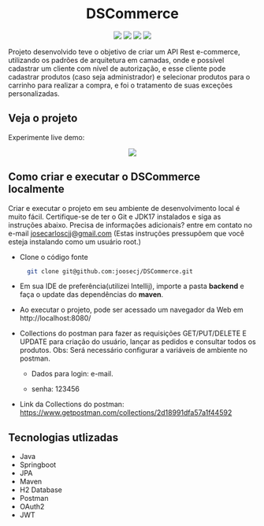 <h1 align="center">DSCommerce</h1>

<p align='center'> 
    <img src="https://img.shields.io/badge/Spring_Boot  V2.7.3-F2F4F9?style=for-the-badge&logo=spring-boot"/>
    <img src="https://img.shields.io/badge/Java-ED8B00?style=for-the-badge&logo=java&logoColor=white"/>  
    <img src="https://img.shields.io/badge/JWT-F2F4F9?style=for-the-badge&logo=JSON%20web%20tokens&logoColor=black"/>
    <img src="https://img.shields.io/badge/IntelliJ_IDEA-000000.svg?style=for-the-badge&logo=intellij-idea&logoColor=white"/>
</p>    

Projeto desenvolvido teve o objetivo de criar um API Rest e-commerce, utilizando os padrões de arquitetura em camadas, onde e possível cadastrar um cliente  com nível de autorização, e esse cliente pode cadastrar produtos (caso seja administrador) e selecionar produtos para o carrinho para realizar a compra, e foi o tratamento de suas exceções personalizadas.

<h2>Veja o projeto</h2>

Experimente live demo:

<p align='center'> <img src="https://i.imgur.com/r7Giga8.gif"/></p>



<h2>Como criar e executar o DSCommerce localmente</h2>

Criar e executar o projeto em seu ambiente de desenvolvimento local é muito fácil. Certifique-se de ter o Git e JDK17 instalados e siga as instruções abaixo. Precisa de informações adicionais? entre em contato no e-mail josecarloscjj@gmail.com 
(Estas instruções pressupõem que você esteja instalando como um usuário root.)

- Clone o código fonte

   ```bash
     git clone git@github.com:joosecj/DSCommerce.git
   ```

- Em sua IDE de preferência(utilizei Intellij), importe a pasta **backend** e faça o update das dependências do **maven**.

- Ao executar o projeto, pode ser acessado um navegador da Web em http://localhost:8080/

- Collections do postman para fazer as requisições GET/PUT/DELETE E UPDATE para criação do usuário, lançar as pedidos e consultar todos os produtos. Obs: Será necessário configurar a variáveis de ambiente no postman.  

   - Dados para login: e-mail. 

   - senha: 123456

      

- Link da Collections do postman: https://www.getpostman.com/collections/2d18991dfa57a1f44592


<h2>Tecnologias utlizadas</h2>

- Java
- Springboot
- JPA
- Maven
- H2 Database
- Postman
- OAuth2
- JWT
